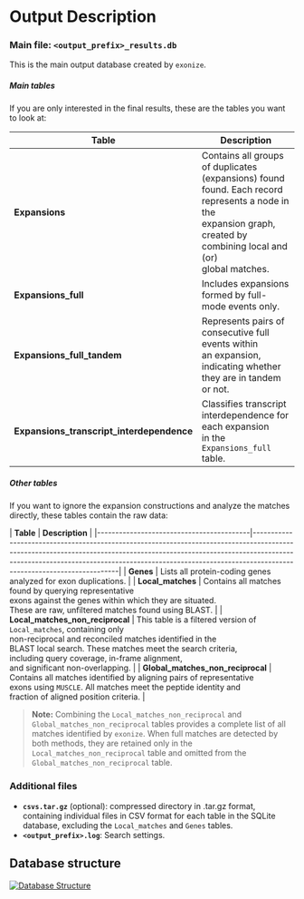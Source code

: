 
Output Description
============

### Main file: `<output_prefix>_results.db`
This is the main output database created by `exonize`.
    
##### Main tables

If you are only interested in the final results, these are the tables you want to look at:
    
| **Table**                                | **Description**                                                                                                                                                                      |
|------------------------------------------|--------------------------------------------------------------------------------------------------------------------------------------------------------------------------------------|
| **Expansions**                           | Contains all groups of duplicates (expansions) found<br/> found. Each record represents a node in the<br/> expansion graph, created by combining local and (or) <br/>global matches. |
| **Expansions_full**                      | Includes expansions formed by full-mode events only.                                                                                                                                 |
| **Expansions_full_tandem**               | Represents pairs of consecutive full events within<br/> an expansion, indicating whether they are in tandem <br/>or not.                                                             |
| **Expansions_transcript_interdependence**| Classifies transcript interdependence for each expansion <br/>in the `Expansions_full` table.                                                                                        |


##### Other tables

If you want to ignore the expansion constructions and analyze the matches directly, these tables contain the raw data:
   
| **Table**                                    | **Description**                                                                                                                                                                                                                                                                   |
    |------------------------------------------|-----------------------------------------------------------------------------------------------------------------------------------------------------------------------------------------------------------------------------------------------------------------------------------|
    | **Genes**                                | Lists all protein-coding genes analyzed for exon duplications.                                                                                                                                                                                                                    |
    | **Local_matches**                        | Contains all matches found by querying representative <br/>exons against the genes within which they are situated.<br/> These are raw, unfiltered matches found using BLAST.                                                                                                      |
    | **Local_matches_non_reciprocal**         | This table is a filtered version of `Local_matches`, containing only <br/>non-reciprocal and reconciled matches identified in the <br/>BLAST local search. These matches meet the search criteria,<br/> including query coverage, in-frame alignment, <br/>and significant non-overlapping. |
    | **Global_matches_non_reciprocal**        | Contains all matches identified by aligning pairs of representative<br/> exons using `MUSCLE`. All matches meet the peptide identity and <br/>fraction of aligned position criteria.                                                                                              |

> **Note:**
> Combining the `Local_matches_non_reciprocal` and `Global_matches_non_reciprocal` tables provides a complete list of all matches identified by `exonize`. When full matches are detected by both methods, they are retained only in the `Local_matches_non_reciprocal` table and omitted from the `Global_matches_non_reciprocal` table.


### Additional files

- **`csvs.tar.gz`** (optional): compressed directory in .tar.gz format, containing individual files in CSV format for each table in the SQLite database, excluding the `Local_matches` and `Genes` tables.
- **`<output_prefix>.log`**: Search settings.

Database structure
---------------------

<a href="https://github.com/msarrias/exonize/blob/main/figures/database.png" target="_blank">
    <img src="https://github.com/msarrias/exonize/raw/main/figures/database.png" alt="Database Structure">
</a>

